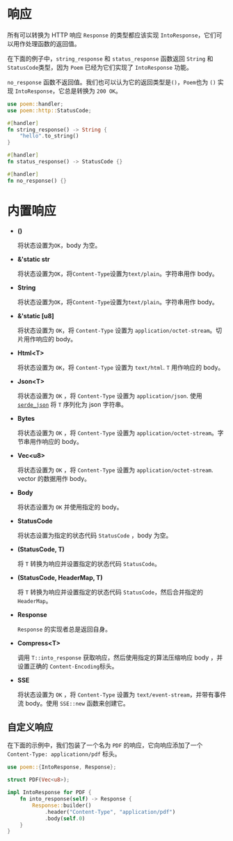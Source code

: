 # 响应

所有可以转换为 HTTP 响应 `Response` 的类型都应该实现 `IntoResponse`，它们可以用作处理函数的返回值。

在下面的例子中，`string_response` 和 `status_response` 函数返回 `String` 和 `StatusCode`类型，因为 `Poem` 已经为它们实现了 `IntoResponse` 功能。

`no_response` 函数不返回值。我们也可以认为它的返回类型是`()`，`Poem`也为 `()` 实现 `IntoResponse`，它总是转换为 `200 OK`。

```rust
use poem::handler;
use poem::http::StatusCode;

#[handler]
fn string_response() -> String {
    "hello".to_string()
}

#[handler]
fn status_response() -> StatusCode {}

#[handler]
fn no_response() {}

```

# 内置响应

- **()**

    将状态设置为`OK`，body 为空。

- **&'static str**

    将状态设置为`OK`，将`Content-Type`设置为`text/plain`。字符串用作 body。

- **String**

    将状态设置为`OK`，将`Content-Type`设置为`text/plain`。字符串用作 body。

- **&'static [u8]**

   将状态设置为 `OK`，将 `Content-Type` 设置为 `application/octet-stream`。切片用作响应的 body。

- **Html&lt;T>**

   将状态设置为 `OK`，将 `Content-Type` 设置为 `text/html`. `T` 用作响应的 body。

- **Json&lt;T>**

   将状态设置为 `OK` ，将 `Content-Type` 设置为 `application/json`. 使用 [`serde_json`](https://crates.io/crates/serde_json) 将 `T` 序列化为 json 字符串。

- **Bytes**

   将状态设置为 `OK` ，将 `Content-Type` 设置为 `application/octet-stream`。字节串用作响应的 body。

- **Vec&lt;u8>**

  将状态设置为 `OK` ，将 `Content-Type` 设置为
`application/octet-stream`. vector 的数据用作 body。

- **Body**

  将状态设置为 `OK` 并使用指定的 body。

- **StatusCode**

   将状态设置为指定的状态代码 `StatusCode` ，body 为空。

- **(StatusCode, T)**

   将 `T` 转换为响应并设置指定的状态代码 `StatusCode`。

- **(StatusCode, HeaderMap, T)**

   将 `T` 转换为响应并设置指定的状态代码 `StatusCode`，然后合并指定的`HeaderMap`。

- **Response**

   `Response` 的实现者总是返回自身。

- **Compress&lt;T>**

   调用 `T::into_response` 获取响应，然后使用指定的算法压缩响应 body ，并设置正确的 `Content-Encoding`标头。

- **SSE**

    将状态设置为 `OK` ，将 `Content-Type` 设置为 `text/event-stream`，并带有事件流 body。使用 `SSE::new` 函数来创建它。

## 自定义响应

在下面的示例中，我们包装了一个名为 `PDF` 的响应，它向响应添加了一个 `Content-Type: applicationn/pdf` 标头。

```rust
use poem::{IntoResponse, Response};

struct PDF(Vec<u8>);

impl IntoResponse for PDF {
    fn into_response(self) -> Response { 
        Response::builder()
            .header("Content-Type", "application/pdf")
            .body(self.0)
    }
}
```
